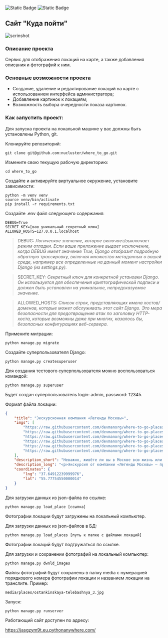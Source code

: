 
![Static Badge](https://img.shields.io/badge/python_version-3.8%7C3.9%7C3.10%7C3.11%7C3.12-brightgreen?style=for-the-badge&logo=python)
![Static Badge](https://img.shields.io/badge/django_version-4.2.9-brightgreen?style=for-the-badge&logo=django)

## Сайт "Куда пойти"
![scrinshot](static/img/live_screenshot.gif)
### Описание проекта

Сервис для отображения локаций на карте, а также добавления описания и фотографий к ним.

### Основные возможности проекта
- Создание, удаление и редактирование локаций на карте с использованием интерфейса администратора;
- Добавление картинок к локациям;
- Возможность выбора очередности показа картинок.


### Как запустить проект:

Для запуска проекта на локальной машине у вас должны быть установлены Python, git.

Клонируйте репозиторий:
```
git clone git@github.com:nucluster/where_to_go.git
```

Измените свою текущую рабочую директорию:
```
cd where_to_go
```
Создайте и активируйте виртуальное окружение, установите зависимости:
```
python -m venv venv
source venv/bin/activate
pip install -r requirements.txt
```

Создайте .env файл следующего содержания:
```
DEBUG=True
SECRET_KEY=[ваш_уникальный_секретный_ключ]
ALLOWED_HOSTS=127.0.0.1,localhost
``` 
>DEBUG: _Логическое значение, которое включает/выключает режим отладки. Если ваше приложение выдает исключение, когда DEBUG имеет значение True, Django отобразит подробную обратную трассировку, включая множество метаданных о вашей среде, например все определенные на данный момент настройки Django (из settings.py)._

>SECRET_KEY: _Секретный ключ для конкретной установки Django. Он используется для обеспечения криптографической подписи и должен быть установлен на уникальное, непредсказуемое значение._

>ALLOWED_HOSTS: _Список строк, представляющих имена хостов/доменов, которые может обслуживать этот сайт Django. Это мера безопасности для предотвращения атак по заголовку HTTP-хоста, которые возможны даже при многих, казалось бы, безопасных конфигурациях веб-сервера._

Примените миграции:
```
python manage.py migrate
```

Создайте суперпользователя Django:
```
python manage.py createsuperuser
```
Для создания тестового суперпользователя можно воспользоваться командой:
```
python manage.py superuser
```
Будет создан суперпользователь login: admin, password: 12345.

Формат файла локации:
```json
{
    "title": "Экскурсионная компания «Легенды Москвы»",
    "imgs": [
        "https://raw.githubusercontent.com/devmanorg/where-to-go-places/master/media/4f793576c79c1cbe68b73800ae06f06f.jpg",
        "https://raw.githubusercontent.com/devmanorg/where-to-go-places/master/media/7a7631bab8af3e340993a6fb1ded3e73.jpg",
        "https://raw.githubusercontent.com/devmanorg/where-to-go-places/master/media/a55cbc706d764c1764dfccf832d50541.jpg",
        "https://raw.githubusercontent.com/devmanorg/where-to-go-places/master/media/65153b5c595345713f812d1329457b54.jpg",
        "https://raw.githubusercontent.com/devmanorg/where-to-go-places/master/media/0a79676b3d5e3b394717b4bf2e610a57.jpg",
        "https://raw.githubusercontent.com/devmanorg/where-to-go-places/master/media/1e27f507cb72e76b604adbe5e7b5f315.jpg"
    ],
    "description_short": "Неважно, живёте ли вы в Москве всю жизнь или впервые оказались в столице, составить ёмкий, познавательный и впечатляющий маршрут по городу — творческая и непростая задача. И её с удовольствием берёт на себя экскурсионная компания «Легенды Москвы»!",
    "description_long": "<p>Экскурсия от компании «Легенды Москвы» — простой, удобный и приятный способ познакомиться с городом или освежить свои чувства к нему. Что выберете вы — классическую или необычную экскурсию, пешую прогулку или путешествие по городу на автобусе? Любые варианты можно скомбинировать в уникальный маршрут и создать собственную индивидуальную экскурсионную программу.</p><p>Компания «Легенды Москвы» сотрудничает с аккредитованными экскурсоводами и тщательно следит за качеством экскурсий и сервиса. Автобусные экскурсии проводятся на комфортабельном современном транспорте. Для вашего удобства вы можете заранее забронировать конкретное место в автобусе — это делает посадку организованной и понятной.</p><p>По любым вопросам вы можете круглосуточно обратиться по телефонам горячей линии.</p><p>Подробности узнавайте <a class=\"external-link\" href=\"https://moscowlegends.ru \" target=\"_blank\">на сайте</a>. За обновлениями удобно следить <a class=\"external-link\" href=\"https://vk.com/legends_of_moscow \" target=\"_blank\">«ВКонтакте»</a>, <a class=\"external-link\" href=\"https://www.facebook.com/legendsofmoscow?ref=bookmarks \" target=\"_blank\">в Facebook</a>.</p>",
    "coordinates": {
        "lng": "37.64912239999976",
        "lat": "55.77754550000014"
    }
}
```
Для загрузки данных из json-файла по ссылке:
```
python manage.py load_place [ссылка]
```
Фотографии локации будут загружены на локальный компьютер.

Для загрузки данных из json-файлов в БД:
```
python manage.py load_places [путь к папке с файлами локаций]
```
Фотографии локаций будут подгружаться по ссылке.

Для загрузки и сохранении фотографий на локальный компьютер:
```
python manage.py dwnld_images
```
Файлы фотографий будут сохранены в папку media с нумерацией порядкового номера фотографии локации и названием локации на транслите.
Пример:
```
media/places/ostankinskaya-telebashnya_3.jpg
```
Запуск:
```
python manage.py runserver
```

Работающий сайт доступен по адресу:

https://jasgzym9t.eu.pythonanywhere.com/
 
